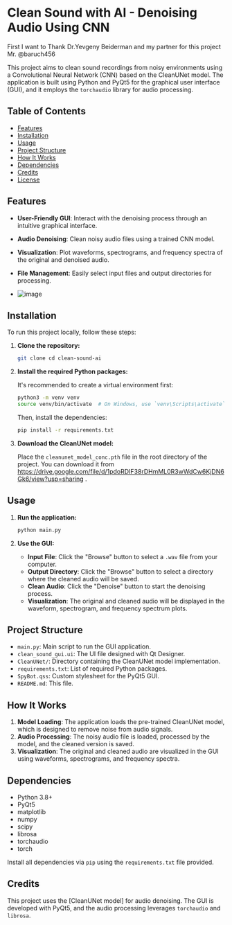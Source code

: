 # Clean Sound with AI - Denoising Audio Using CNN

First I want to Thank Dr.Yevgeny Beiderman and my partner for this project Mr. @baruch456 


This project aims to clean sound recordings from noisy environments using a Convolutional Neural Network (CNN) based on the CleanUNet model. The application is built using Python and PyQt5 for the graphical user interface (GUI), and it employs the `torchaudio` library for audio processing.

## Table of Contents

- [Features](#features)
- [Installation](#installation)
- [Usage](#usage)
- [Project Structure](#project-structure)
- [How It Works](#how-it-works)
- [Dependencies](#dependencies)
- [Credits](#credits)
- [License](#license)

## Features

- **User-Friendly GUI**: Interact with the denoising process through an intuitive graphical interface.
- **Audio Denoising**: Clean noisy audio files using a trained CNN model.
- **Visualization**: Plot waveforms, spectrograms, and frequency spectra of the original and denoised audio.
- **File Management**: Easily select input files and output directories for processing.

- ![image](https://github.com/user-attachments/assets/45b19af8-94bf-4bc0-b040-af71d27898fb)


## Installation

To run this project locally, follow these steps:

1. **Clone the repository:**

   ```bash
   git clone cd clean-sound-ai
   ```

2. **Install the required Python packages:**

   It's recommended to create a virtual environment first:

   ```bash
   python3 -m venv venv
   source venv/bin/activate  # On Windows, use `venv\Scripts\activate`
   ```

   Then, install the dependencies:

   ```bash
   pip install -r requirements.txt
   ```

3. **Download the CleanUNet model:**

   Place the `cleanunet_model_conc.pth` file in the root directory of the project. You can download it from https://drive.google.com/file/d/1pdoRDIF38rDHmML0R3wWdCw6KjDN6Gk6/view?usp=sharing .

## Usage

1. **Run the application:**

   ```bash
   python main.py
   ```

2. **Use the GUI:**

   - **Input File**: Click the "Browse" button to select a `.wav` file from your computer.
   - **Output Directory**: Click the "Browse" button to select a directory where the cleaned audio will be saved.
   - **Clean Audio**: Click the "Denoise" button to start the denoising process.
   - **Visualization**: The original and cleaned audio will be displayed in the waveform, spectrogram, and frequency spectrum plots.

## Project Structure

- `main.py`: Main script to run the GUI application.
- `clean_sound_gui.ui`: The UI file designed with Qt Designer.
- `CleanUNet/`: Directory containing the CleanUNet model implementation.
- `requirements.txt`: List of required Python packages.
- `SpyBot.qss`: Custom stylesheet for the PyQt5 GUI.
- `README.md`: This file.

## How It Works

1. **Model Loading**: The application loads the pre-trained CleanUNet model, which is designed to remove noise from audio signals.
2. **Audio Processing**: The noisy audio file is loaded, processed by the model, and the cleaned version is saved.
3. **Visualization**: The original and cleaned audio are visualized in the GUI using waveforms, spectrograms, and frequency spectra.




## Dependencies

- Python 3.8+
- PyQt5
- matplotlib
- numpy
- scipy
- librosa
- torchaudio
- torch

Install all dependencies via `pip` using the `requirements.txt` file provided.

## Credits

This project uses the [CleanUNet model] for audio denoising. The GUI is developed with PyQt5, and the audio processing leverages `torchaudio` and `librosa`.


